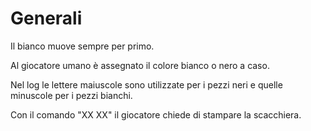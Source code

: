 # Generali

Il bianco muove sempre per primo.

Al giocatore umano è assegnato il colore bianco o nero a caso.

Nel log le lettere maiuscole sono utilizzate per i pezzi neri e quelle minuscole per i pezzi bianchi.

Con il comando "XX XX" il giocatore chiede di stampare la scacchiera.
